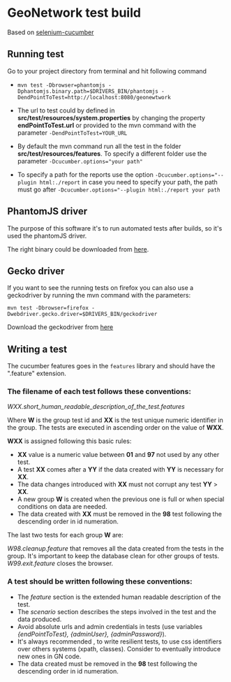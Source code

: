 # GeoNetwork test build


Based on [selenium-cucumber](https://github.com/selenium-cucumber/selenium-cucumber-java)


## Running test

Go to your project directory from terminal and hit following command

* `mvn test -Dbrowser=phantomjs -Dphantomjs.binary.path=$DRIVERS_BIN/phantomjs -DendPointToTest=http://localhost:8080/geonewtwork`

* The url to test could by defined in **src/test/resources/system.properties** by changing the property **endPointToTest.url** or provided to the mvn command with the parameter `-DendPointToTest=YOUR_URL`

* By default the mvn command run all the test in the folder **src/test/resources/features**. To specify a different folder use the parameter `-Dcucumber.options="your path"`

* To specify a path for the reports use the option `-Dcucumber.options="--plugin html:./report` in case you need to specify your path, the path must go after `-Dcucumber.options="--plugin html:./report your path`


## PhantomJS driver

The purpose of this software it's to run automated tests after builds, so it's used the phantomJS driver. 

The right binary could be downloaded from [here](http://phantomjs.org).

## Gecko driver

If you want to see the running tests on firefox you can also use a geckodriver by running the mvn command with the parameters:

`mvn test -Dbrowser=firefox -Dwebdriver.gecko.driver=$DRIVERS_BIN/geckodriver`

Download the geckodriver from [here](https://github.com/mozilla/geckodriver/releases)


## Writing a test

The cucumber features goes in the `features` library and should have the ".feature" extension.

### The filename of each test follows these conventions:

*WXX.short_human_readable_description_of_the_test.features*

Where **W** is the group test id and **XX** is the test unique numeric identifier in the group. The tests are executed in ascending order on the value of **WXX**. 

**WXX** is assigned following this basic rules:

* **XX** value is a numeric value between **01** and **97** not used by any other test.
* A test **XX** comes after a **YY** if the data created with **YY** is necessary for **XX**. 
* The data changes introduced with **XX** must not corrupt any test **YY** > **XX**.
* A new group **W** is created when the previous one is full or when special conditions on data are needed.
* The data created with **XX** must be removed in the **98** test following the descending order in id numeration.

The last two tests for each group **W** are:

*W98.cleanup.feature* that removes all the data created from the tests in the group. It's important to keep the database clean for other groups of tests.
*W99.exit.feature* closes the browser.

### A test should be written following these conventions:

* The *feature* section is the extended human readable description of the test.
* The *scenario* section describes the steps involved in the test and the data produced.
* Avoid absolute urls and admin credentials in tests (use variables *{endPointToTest}, {adminUser}, {adminPassword}*). 
* It's always recommended , to write resilient tests, to use css identifiers over others systems (xpath, classes). Consider to eventually introduce new ones in GN code.
* The data created must be removed in the **98** test following the descending order in id numeration.



